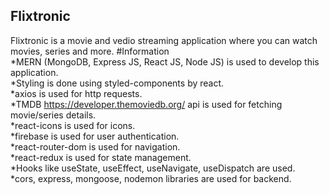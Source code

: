 ## Flixtronic
Flixtronic is a movie and vedio streaming application where you can watch movies, series and more.
#Information<br>
*MERN (MongoDB, Express JS, React JS, Node JS) is used to develop this application.<br>
*Styling is done using styled-components by react.<br>
*axios is used for http requests.<br>
*TMDB https://developer.themoviedb.org/ api is used for fetching movie/series details.<br>
*react-icons is used for icons.<br>
*firebase is used for user authentication.<br>
*react-router-dom is used for navigation.<br>
*react-redux is used for state management.<br>
*Hooks like useState, useEffect, useNavigate, useDispatch are used.<br>
*cors, express, mongoose, nodemon libraries are used for backend.<br>

